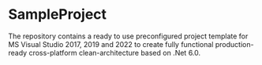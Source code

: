 # SampleProject

The repository contains a ready to use preconfigured project template for MS Visual Studio 2017, 2019 and 2022 to create fully functional production-ready cross-platform clean-architecture based on .Net 6.0.

